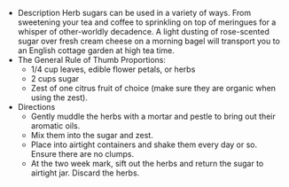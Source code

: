 - Description 
  Herb sugars can be used in a variety of ways. From sweetening your tea and coffee to sprinkling on top of meringues for a whisper of other-worldly decadence. A light dusting of rose-scented sugar over fresh cream cheese on a morning bagel will transport you to an English cottage garden at high tea time.
- The General Rule of Thumb Proportions: 
  * 1/4 cup leaves, edible flower petals, or herbs 
  * 2 cups sugar 
  * Zest of one citrus fruit of choice (make sure they are organic when using the zest).
- Directions
	- Gently muddle the herbs with a mortar and pestle to bring out their aromatic oils.
	- Mix them into the sugar and zest.
	- Place into airtight containers and shake them every day or so. Ensure there are no clumps.
	- At the two week mark, sift out the herbs and return the sugar to airtight jar. Discard the herbs.